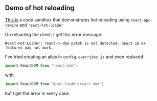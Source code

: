 ## Demo of hot reloading

[This is](https://codesandbox.io/s/hot-reload-example-whqu0) a code sandbox that demonstrates hot reloading using `react-app-rewire` and `react-hot-loader`

On reloading the client, I get this error message:

```
React-Hot-Loader: react-🔥-dom patch is not detected. React 16.6+ features may not work.

```

I've tried creating an alias in `config-overrides.js` and even replaced

```js
import ReactDOM from "react-dom";
```

with

```js
import ReactDOM from "@hot-loader/react-dom";
```

but I get the error in every case.
